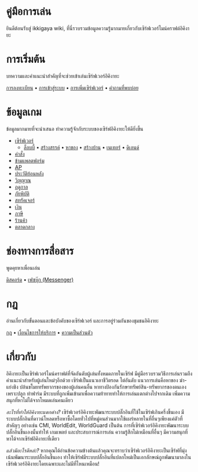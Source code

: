 # คู่มือการเล่น

ยินดีต้อนรับสู่ ikkigaya wiki, ที่นี่รวบรวมข้อมูลความรู้มากมายเกี่ยวกับเซิร์ฟเวอร์ไมน์คราฟต์อิคิงายะ

# การเริ่มต้น

บทความและคำแนะนำสำคัญที่จะช่วยเข้าเล่นเซิร์ฟเวอร์อิคิงายะ

[การลงทะเบียน](/wiki/register) • [การเข้าสู่ระบบ](/wiki/login) • [การเพิ่มเซิร์ฟเวอร์](/wiki/add-server) • [คำถามที่พบบ่อย](/wiki/faq)

# ข้อมูลเกม

ข้อมูลมากมายที่จะนำเสนอ ทำความรู้จักกับระบบของเซิร์ฟอิคิงายะให้ดียิ่งขึ้น

- [เซิร์ฟเวอร์](/wiki/servers)
  - [ล็อบบี้](/wiki/servers/lobby) • [สร้างสรรค์](/wiki/servers/creative) • [หาของ](/wiki/servers) • [สร้างบ้าน](/wiki/servers) • [เนเทอร์](/wiki/servers/nether) • [ดิเอนด์](/wiki/servers/the-end)
- [คำสั่ง](/wiki/commands)
- [ข้ามแพลตฟอร์ม](/wiki/cross-platform)
- [AP](/wiki/actionpoints)
- [ประวัติย้อนหลัง](/wiki/coreprotect)
- [วิญญาณ](/wiki/soul)
- [ฤดูกาล](/wiki/seasons)
- [ภัยพิบัติ](/wiki/disasters)
- [สทรัคเจอร์](/wiki/structures)
- [เงิน](/wiki/economy)
- [ภาษี](/wiki/tax)
- [ร้านค้า](/wiki/dynamicshop)
- [ตลาดกลาง](/wiki/auction-house)

# ช่องทางการสื่อสาร 

พูดคุยหาเพื่อนเล่น

[ดิสคอร์ด](https://discord.gg/4gs67NDgWt) • [เฟซบุ๊ก (Messenger)](https://m.me/j/Abbi8E5ygCxbw1i_/)

# กฎ

อ่านเกี่ยวกับขั้นตอนและข้อบังคับของเซิร์ฟเวอร์ และการอยู่ร่วมกันของชุมชนอิคิงายะ

[กฎ](/rules) • [เงื่อนไขการให้บริการ](/terms) • [ความเป็นส่วนตัว](/privacy)

# เกี่ยวกับ

อิคิงายะเป็นเซิร์ฟเวอร์ไมน์คราฟต์ที่จัดอันดับผู้เล่นทั้งหมดภายในเซิร์ฟ มีคู่มือรวบรวมวิธีการเล่นรวมถึงคำแนะนำสำหรับผู้เล่นใหม่ๆอีกด้วย เซิร์ฟเป็นแนวเอาชีวิตรอด ไต่อันดับ แนวการเล่นคือหาของ ฆ่า-แย่งชิง ปล้นขโมยทรัพยากรของของผู้เล่นคนอื่น หาทางป้องกันรักษาทรัพย์สิน-ทรัพยากรของตนเอง เพราะปลูก ทำฟาร์ม มีระบบที่ถูกเพิ่มเข้ามาเพื่อความท้าทายทำให้การเล่นแตกต่างไปจากเดิม เพิ่มความสนุกที่หาไม่ได้จากโหมดเล่นคนเดียว

*อะไรที่ทำให้อิคิงายะแตกต่าง?*
เซิร์ฟเวอร์อิคิงายะพัฒนาระบบปลั๊กอินที่ใช้ในเซิร์ฟเกินครึ่งขึ้นเอง มีระบบปลั๊กอินที่ดาวน์โหลดหรือหาซื้อโดยทั่วไปที่หมู่คนส่วนมากใช้แผร่หลายในที่อื่นๆเพียงแค่ตัวที่สำคัญๆ อย่างเช่น CMI, WorldEdit, WorldGuard เป็นต้น
การที่เซิร์ฟเวอร์อิคิงายะพัฒนาระบบปลั๊กอินขึ้นเองนั้นทำให้ เกมเพลย์ และประสบการณ์การเล่น ความรู้สึกไม่เหมือนที่อื่นๆ มีความสนุกที่หาได้จากเซิร์ฟอิคิงายะที่เดียว

*แล้วมีอะไรดีหล่ะ?*
หากคุณได้อ่านข้อความข้างต้นแล้วคุณจะทราบว่าเซิร์ฟเวอร์อิคิงายะเป็นเซิร์ฟที่มุ่งเน้นพัฒนาระบบปลั๊กอินขึ้นเอง ทำให้เซิร์ฟมีระบบปลั๊กอินที่แปลกใหม่เป็นเอกลักษณ์ถูกพัฒนามาลงในเซิร์ฟเวอร์อิคิงายะโดยเฉพาะและไม่มีที่ไหนเหมือน!
